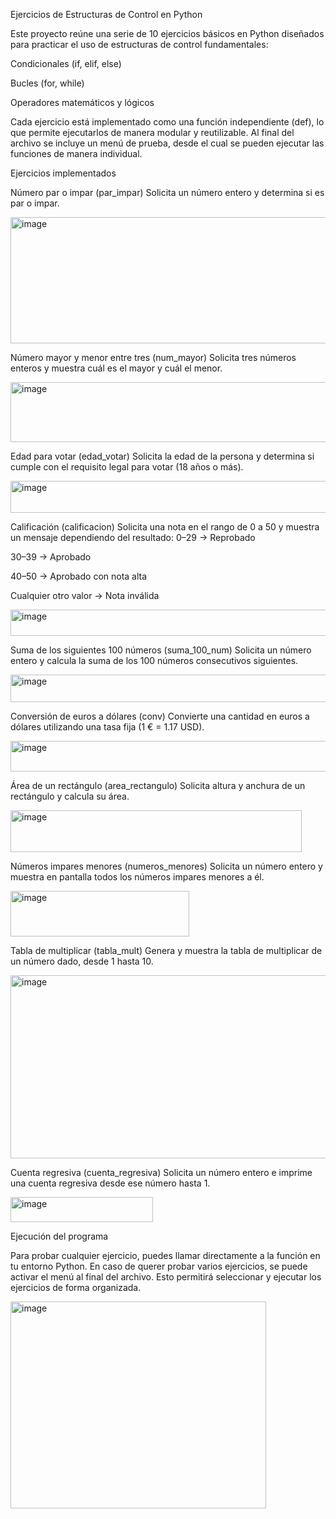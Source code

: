 Ejercicios de Estructuras de Control en Python

Este proyecto reúne una serie de 10 ejercicios básicos en Python diseñados para practicar el uso de estructuras de control fundamentales:

Condicionales (if, elif, else)

Bucles (for, while)

Operadores matemáticos y lógicos

Cada ejercicio está implementado como una función independiente (def), lo que permite ejecutarlos de manera modular y reutilizable. Al final del archivo se incluye un menú de prueba, desde el cual se pueden ejecutar las funciones de manera individual.

Ejercicios implementados

Número par o impar (par_impar)
Solicita un número entero y determina si es par o impar.

<img width="678" height="202" alt="image" src="https://github.com/user-attachments/assets/c13cf7c1-d909-4787-b0be-a1bc7c4f87ba" />


Número mayor y menor entre tres (num_mayor)
Solicita tres números enteros y muestra cuál es el mayor y cuál el menor.

<img width="675" height="96" alt="image" src="https://github.com/user-attachments/assets/6846c351-f693-4577-951a-706c522ad27a" />

Edad para votar (edad_votar)
Solicita la edad de la persona y determina si cumple con el requisito legal para votar (18 años o más).

<img width="686" height="51" alt="image" src="https://github.com/user-attachments/assets/82c50f5a-71ae-49b6-80b1-ac13ea644e91" />



Calificación (calificacion)
Solicita una nota en el rango de 0 a 50 y muestra un mensaje dependiendo del resultado:
0–29 → Reprobado

30–39 → Aprobado

40–50 → Aprobado con nota alta

Cualquier otro valor → Nota inválida

<img width="660" height="42" alt="image" src="https://github.com/user-attachments/assets/305f9abb-33a6-409b-b735-731fee5ff46b" />


Suma de los siguientes 100 números (suma_100_num)
Solicita un número entero y calcula la suma de los 100 números consecutivos siguientes.

<img width="607" height="44" alt="image" src="https://github.com/user-attachments/assets/46afc347-f271-4748-a2d7-ae139039872c" />


Conversión de euros a dólares (conv)
Convierte una cantidad en euros a dólares utilizando una tasa fija (1 € = 1.17 USD).

<img width="651" height="49" alt="image" src="https://github.com/user-attachments/assets/9a1001fd-9a4e-4518-83a6-953bee2cf955" />


Área de un rectángulo (area_rectangulo)
Solicita altura y anchura de un rectángulo y calcula su área.

<img width="466" height="67" alt="image" src="https://github.com/user-attachments/assets/fd993818-200a-4963-b116-df3bb80913f2" />


Números impares menores (numeros_menores)
Solicita un número entero y muestra en pantalla todos los números impares menores a él.

<img width="286" height="73" alt="image" src="https://github.com/user-attachments/assets/d17195ce-060d-4147-9230-5c9ad28328a8" />


Tabla de multiplicar (tabla_mult)
Genera y muestra la tabla de multiplicar de un número dado, desde 1 hasta 10.

<img width="553" height="293" alt="image" src="https://github.com/user-attachments/assets/61447667-0488-4b67-b5a6-cfc550d42438" />


Cuenta regresiva (cuenta_regresiva)
Solicita un número entero e imprime una cuenta regresiva desde ese número hasta 1.


<img width="228" height="40" alt="image" src="https://github.com/user-attachments/assets/e2e02d86-3e74-41c7-b670-99dbe34e2b76" />


Ejecución del programa

Para probar cualquier ejercicio, puedes llamar directamente a la función en tu entorno Python.
En caso de querer probar varios ejercicios, se puede activar el menú al final del archivo. Esto permitirá seleccionar y ejecutar los ejercicios de forma organizada.


<img width="409" height="331" alt="image" src="https://github.com/user-attachments/assets/7b18e1f7-7be5-439b-9494-b30ae442276a" />

